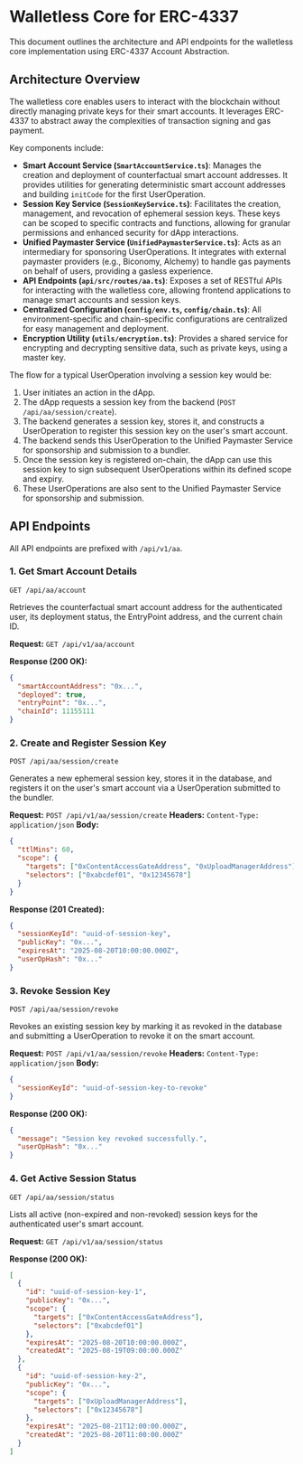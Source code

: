 # Walletless Core for ERC-4337

This document outlines the architecture and API endpoints for the walletless core implementation using ERC-4337 Account Abstraction.

## Architecture Overview

The walletless core enables users to interact with the blockchain without directly managing private keys for their smart accounts. It leverages ERC-4337 to abstract away the complexities of transaction signing and gas payment.

Key components include:

*   **Smart Account Service (`SmartAccountService.ts`)**: Manages the creation and deployment of counterfactual smart account addresses. It provides utilities for generating deterministic smart account addresses and building `initCode` for the first UserOperation.
*   **Session Key Service (`SessionKeyService.ts`)**: Facilitates the creation, management, and revocation of ephemeral session keys. These keys can be scoped to specific contracts and functions, allowing for granular permissions and enhanced security for dApp interactions.
*   **Unified Paymaster Service (`UnifiedPaymasterService.ts`)**: Acts as an intermediary for sponsoring UserOperations. It integrates with external paymaster providers (e.g., Biconomy, Alchemy) to handle gas payments on behalf of users, providing a gasless experience.
*   **API Endpoints (`api/src/routes/aa.ts`)**: Exposes a set of RESTful APIs for interacting with the walletless core, allowing frontend applications to manage smart accounts and session keys.
*   **Centralized Configuration (`config/env.ts`, `config/chain.ts`)**: All environment-specific and chain-specific configurations are centralized for easy management and deployment.
*   **Encryption Utility (`utils/encryption.ts`)**: Provides a shared service for encrypting and decrypting sensitive data, such as private keys, using a master key.

The flow for a typical UserOperation involving a session key would be:

1.  User initiates an action in the dApp.
2.  The dApp requests a session key from the backend (`POST /api/aa/session/create`).
3.  The backend generates a session key, stores it, and constructs a UserOperation to register this session key on the user's smart account.
4.  The backend sends this UserOperation to the Unified Paymaster Service for sponsorship and submission to a bundler.
5.  Once the session key is registered on-chain, the dApp can use this session key to sign subsequent UserOperations within its defined scope and expiry.
6.  These UserOperations are also sent to the Unified Paymaster Service for sponsorship and submission.

## API Endpoints

All API endpoints are prefixed with `/api/v1/aa`.

### 1. Get Smart Account Details

`GET /api/aa/account`

Retrieves the counterfactual smart account address for the authenticated user, its deployment status, the EntryPoint address, and the current chain ID.

**Request:**
`GET /api/v1/aa/account`

**Response (200 OK):**
```json
{
  "smartAccountAddress": "0x...",
  "deployed": true,
  "entryPoint": "0x...",
  "chainId": 11155111
}
```

### 2. Create and Register Session Key

`POST /api/aa/session/create`

Generates a new ephemeral session key, stores it in the database, and registers it on the user's smart account via a UserOperation submitted to the bundler.

**Request:**
`POST /api/v1/aa/session/create`
**Headers:**
`Content-Type: application/json`
**Body:**
```json
{
  "ttlMins": 60,
  "scope": {
    "targets": ["0xContentAccessGateAddress", "0xUploadManagerAddress"],
    "selectors": ["0xabcdef01", "0x12345678"]
  }
}
```

**Response (201 Created):**
```json
{
  "sessionKeyId": "uuid-of-session-key",
  "publicKey": "0x...",
  "expiresAt": "2025-08-20T10:00:00.000Z",
  "userOpHash": "0x..."
}
```

### 3. Revoke Session Key

`POST /api/aa/session/revoke`

Revokes an existing session key by marking it as revoked in the database and submitting a UserOperation to revoke it on the smart account.

**Request:**
`POST /api/v1/aa/session/revoke`
**Headers:**
`Content-Type: application/json`
**Body:**
```json
{
  "sessionKeyId": "uuid-of-session-key-to-revoke"
}
```

**Response (200 OK):**
```json
{
  "message": "Session key revoked successfully.",
  "userOpHash": "0x..."
}
```

### 4. Get Active Session Status

`GET /api/aa/session/status`

Lists all active (non-expired and non-revoked) session keys for the authenticated user's smart account.

**Request:**
`GET /api/v1/aa/session/status`

**Response (200 OK):**
```json
[
  {
    "id": "uuid-of-session-key-1",
    "publicKey": "0x...",
    "scope": {
      "targets": ["0xContentAccessGateAddress"],
      "selectors": ["0xabcdef01"]
    },
    "expiresAt": "2025-08-20T10:00:00.000Z",
    "createdAt": "2025-08-19T09:00:00.000Z"
  },
  {
    "id": "uuid-of-session-key-2",
    "publicKey": "0x...",
    "scope": {
      "targets": ["0xUploadManagerAddress"],
      "selectors": ["0x12345678"]
    },
    "expiresAt": "2025-08-21T12:00:00.000Z",
    "createdAt": "2025-08-20T11:00:00.000Z"
  }
]